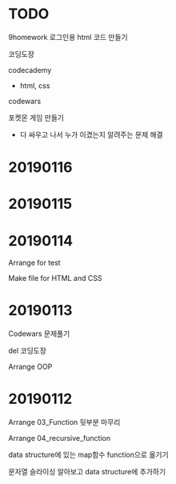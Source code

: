 # TODO

9homework 로그인용 html 코드 만들기

코딩도장

codecademy

* html, css

codewars

포켓몬 게임 만들기

* 다 싸우고 나서 누가 이겼는지 알려주는 문제 해결

# 20190116

# 20190115

# 20190114

Arrange for test

Make file for HTML and CSS

# 20190113

Codewars 문제풀기

del 코딩도장

Arrange OOP

# 20190112

Arrange 03_Function 뒷부분 마무리

Arrange 04_recursive_function

data structure에 있는 map함수 function으로 옮기기

문자열 슬라이싱 알아보고 data structure에 추가하기

